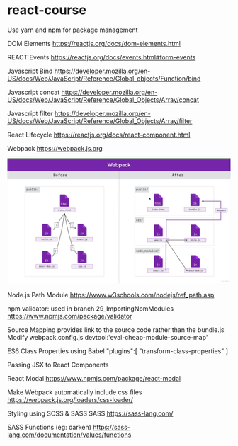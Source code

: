 # react-course
Use yarn and npm for package management



DOM Elements
https://reactjs.org/docs/dom-elements.html

REACT Events
https://reactjs.org/docs/events.html#form-events

Javascript Bind 
https://developer.mozilla.org/en-US/docs/Web/JavaScript/Reference/Global_objects/Function/bind

Javascript concat
https://developer.mozilla.org/en-US/docs/Web/JavaScript/Reference/Global_Objects/Array/concat

Javascript filter
https://developer.mozilla.org/en-US/docs/Web/JavaScript/Reference/Global_Objects/Array/filter

React Lifecycle
https://reactjs.org/docs/react-component.html

Webpack
https://webpack.js.org

![alt text](https://github.com/gpender/react-course/blob/main/WebPackOverview.png?raw=true)

Node.js Path Module
https://www.w3schools.com/nodejs/ref_path.asp

npm validator: used in branch 29_ImportingNpmModules
https://www.npmjs.com/package/validator

Source Mapping provides link to the source code rather than the bundle.js
Modify webpack.config.js
    devtool:'eval-cheap-module-source-map'

ES6 Class Properties using Babel
    "plugins":[
        "transform-class-properties"
    ]

Passing JSX to React Components

React Modal
https://www.npmjs.com/package/react-modal

Make Webpack automatically include css files
https://webpack.js.org/loaders/css-loader/

Styling using SCSS & SASS
SASS https://sass-lang.com/

SASS Functions (eg: darken)
https://sass-lang.com/documentation/values/functions